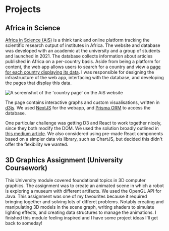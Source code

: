 # Projects
## Africa in Science

[Africa in Science (AiS)](https://africainscience.org/) is a think tank and online platform tracking the scientific research output of institutes in Africa.
The website and database was developed with an academic at the university and a group of students and launched in 2021.
The database collects information about articles published in Africa on a per-country basis. Aside from being a platform
for content, the web app allows users to search for a country and view a [page for each country displaying its data](https://africainscience.org/countries/egypt). I was responsible for 
designing the infrastructure of the web app, interfacing with the database, and developing the pages that display this data.

![A screenshot of the 'country page' on the AiS website](/images/country_page.png)

The page contains interactive graphs and custom visualisations, written in [d3js](https://d3js.org/). We used [NextJS](https://nextjs.org/) for the webapp, and [Prisma ORM](https://www.prisma.io/) to access the database.

One particular challenge was getting D3 and React to work together nicely, since they both modify the DOM. We used the solution broadly outlined in [this medium article](https://medium.com/@jeffbutsch/using-d3-in-react-with-hooks-4a6c61f1d102). We also considered using pre-made React components based on a simpler data vis library, such as ChartJS, but decided
this didn't offer the flexibility we wanted. 

## 3D Graphics Assignment (University Coursework)

This University module covered foundational topics in 3D computer graphics. The assignment was to create an animated scene in which a robot 
is exploring a museum with different artifacts. We used the OpenGL API for Java. This assignment was one of my favourites because it required 
bringing together and solving lots of differet problems. Notably creating and manipulating 3D models in the scene graph, writing shaders to simulate 
lighting effects, and creating data structures to manage the animations. I finished this module feeling inspired and I have some project ideas I'll get back to someday!

<!-- Todo: link to video -->